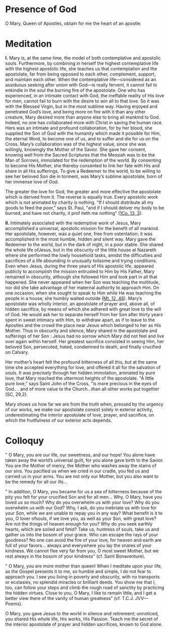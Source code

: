 # Presence of God

O Mary, Queen of Apostles, obtain for me the heart of an apostle.

# Meditation

**I.** Mary is, at the same time, the model of both contemplative and apostolic souls. Furthermore, by combining in herself the highest contemplative life with the highest apostolic life, she teaches us that contemplation and the apostolate, far from being opposed to each other, complement, support, and maintain each other. When the contemplative life—considered as an assiduous seeking after union with God—is really fervent, it cannot fail to enkindle in the soul the burning fire of the apostolate. One who has experienced, in an intimate contact with God, the ineffable reality of His love for men, cannot fail to burn with the desire to win all to that love. So it was with the Blessed Virgin, but in the most sublime way. Having enjoyed and penetrated God’s love, and being more on fire with it than any other creature, Mary desired more than anyone else to bring all mankind to God. Indeed, no one has collaborated more with Christ in saving the human race. Hers was an intimate and profound collaboration, for by her blood, she supplied the Son of God with the humanity which made it possible for Him, the eternal Word, to become one of us, and to suffer and die for us on the Cross. Mary’s collaboration was of the highest value, since she was willingly, knowingly the Mother of the Savior. She gave her consent, knowing well from the Sacred Scriptures that the Messiah was to be the Man of Sorrows, immolated for the redemption of the world. By consenting to become His Mother, she thereby consented to link her fate with His and share in all His sufferings. To give a Redeemer to the world, to be willing to see her beloved Son die in torment, was Mary’s sublime apostolate, born of her immense love of God.

The greater the love for God, the greater and more effective the apostolate which is derived from it. The reverse is equally true. Every apostolic work which is not animated by charity is nothing. "If I should distribute all my goods to feed the poor," says St. Paul, "and if I should deliver my body to be burned, and have not charity, it prof iteth me nothing" ([1Co. 13, 3](https://vulgata.online/bible/1Co.13?ed=DR2&vfn=DR2.1Co.13.3:vs)).

**II.** Intimately associated with the redemptive work of Jesus, Mary accomplished a universal, apostolic mission for the benefit of all mankind. Her apostolate, however, was a quiet one, free from ostentation; it was accomplished in the most humble, hidden and silent way. Mary gave the Redeemer to the world, but in the dark of night, in a poor stable. She shared the whole life ofJesus, but in the obscurity of the little house at Nazareth where she performed the lowly household tasks, amidst the difficulties and sacrifices of a life abounding in unusually toilsome and trying conditions. Even when Jesus, during the three years of His apostolic life, appeared publicly to accomplish the mission entrusted to Him by His Father, Mary remained in obscurity, although she followed Him and took part in all that happened. She never appeared when her Son was teaching the multitude, nor did she take advantage of her maternal authority to approach Him. On one occasion, when she sought to speak to Him while He was teaching the people in a house, she humbly waited outside ([Mt. 12, 46](https://vulgata.online/bible/Mt.12?ed=DR2&vfn=DR2.Mt.12.46:vs)). Mary’s apostolate was wholly interior, an apostolate of prayer and, above all, of hidden sacrifice, by means of which she adhered with great love to the will of God. He would ask her to separate herself from her Son after thirty years spent in sweet intimacy with Him, to withdraw apart, as if to leave to the Apostles and the crowd the place near Jesus which belonged to her as His Mother. Thus in obscurity and silence, Mary shared in the apostolate and sufferings of her Son : Jesus had no sorrow which Mary did not feel and live over again within herself. Her greatest sacrifice consisted in seeing Him, her beloved Son, persecuted, hated, condemned to death, and finally crucified on Calvary.

Her mother’s heart felt the profound bitterness of all this, but at the same time she accepted everything for love, and offered it all for the salvation of souls. It was precisely through her hidden immolation, animated by pure love, that Mary reached the uttermost heights of the apostolate. "A little pure love," says Saint John of the Cross, "is more precious in the eyes of God.. . and of more value to the Church...than all other works put together (SC, 29,2).

Mary shows us how far we are from the truth when, pressed by the urgency of our works, we make our apostolate consist solely in exterior activity, underestimating the interior apostolate of love, prayer, and sacrifice, on which the fruitfulness of our exterior acts depends.

# Colloquy

" O Mary, you are our life, our sweetness, and our hope! You alone have taken away the world’s universal guilt, for you alone gave birth to the Savior. You are the Mother of mercy, the Mother who washes away the stains of our sins. You pacified us when we cried in our cradle, you fed us and carried us in your arms. You are not only our Mother, but you also want to be the remedy for all our ills...

" In addition, O Mary, you became for us a sea of bitterness because of the pity you felt for your crucified Son and for all men... Why, O Mary, have you loved us so much? Why do you overwhelm us with your love? Why do you overwhelm us with our God? Why, I ask, do you inebriate us with love for your Son, while we are unable to repay you in any way? What benefit is it to you, O lover ofsouls, if we love you, as well as your Son, with great love? Are not the things of heaven enough for you? Why do you seek earthly hearts, which are soiled and fetid? Take us, huntress of souls, take us and gather us into the bosom of your grace. Who can escape the rays of your goodness? No one can avoid the fire of your love, for heaven and earth are full of your favors... always and everywhere you lay the snares of your kindness. We cannot flee very far from you, O most sweet Mother, but we rest always in the bosom of your kindness" (cf. Saint Bonaventure).

" O Mary, you are more mother than queen! When I meditate upon your life, as the Gospel presents it to me, so humble and simple, I do not fear to approach you. I see you living in poverty and obscurity, with no transports or ecstasies, no splendid miracles or brilliant deeds. You show me that I, too, can follow your steps and climb the rough road of sanctity by practicing the hidden virtues. Close to you, O Mary, I like to remain little, and I get a better view there of the vanity of human greatness" (cf. T.C.J. JVV— Poems).

O Mary, you gave Jesus to the world in silence and retirement; unnoticed, you shared His whole life, His works, His Passion. Teach me the secret of the interior apostolate of prayer and hidden sacrifices, known to God alone.
